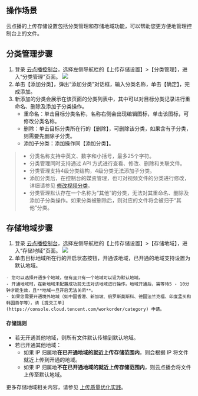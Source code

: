 ## 操作场景
云点播的上传存储设置包括分类管理和存储地域功能，可以帮助您更方便地管理控制台上的文件。

## 分类管理步骤
1. 登录 [云点播控制台](https://console.cloud.tencent.com/vod/overview)，选择左侧导航栏的【上传存储设置】>【分类管理】，进入“分类管理”页面。
![](https://main.qcloudimg.com/raw/e9b6b780809c9857bc410c1b6c9a0a02.png)
2. 单击【添加分类】，弹出“添加分类”对话框，输入分类名称，单击【确定】，完成添加。
3. 新添加的分类会展示在该页面的分类列表中，其中可以对目标分类记录进行重命名、删除及添加子分类操作。
	- 重命名：单击目标分类名称，名称右侧会出现编辑图标，单击该图标，可修改分类名称。
	- 删除：单击目标分类所在行的【删除】，可删除该分类，如果含有子分类，则需要先删除子分类。
	- 添加子分类：添加操作同【添加分类】。

>
>- 分类名称支持中英文、数字和小括号，最多25个字符。
>- 分类管理同时支持通过 API 方式进行查看、修改、删除和关联文件。
>- 分类管理支持4级分类结构，4级分类无法添加子分类。
>- 添加分类后，在控制台的媒资管理，也可对视频文件的分类进行修改，详细请参见 [修改视频分类](https://intl.cloud.tencent.com/document/product/266/33893)。
>- 分类管理默认存在一个名称为“其他”的分类，无法对其重命名、删除及添加子分类操作。如果分类被删除后，则对应的文件将会被归于“其他”分类。

## 存储地域步骤
1. 登录 [云点播控制台](https://console.cloud.tencent.com/vod/overview)，选择左侧导航栏的【上传存储设置】>【存储地域】，进入“存储地域”页面。
![](https://main.qcloudimg.com/raw/43deae2ce3e366a448daf6fa692b6b80.png)
2. 单击目标地域所在行的开启状态按钮，开通该地域，已开通的地域支持设置为默认地域。
>
	- 您可以选择开通多个地域，但有且只有一个地域可以设为默认地域。
	- 开通地域时，在新地域未配置成功前无法对该地域进行操作。地域开通后，需等待5 - 10分钟才能生效，且**地域一旦开启无法关闭**。
	- 如果您需要开通境外地域（如中国香港、新加坡、俄罗斯莫斯科、德国法兰克福、印度孟买和韩国首尔等），请 [提交工单](https://console.cloud.tencent.com/workorder/category) 申请。

#### 存储规则
- 若无开通其他地域，则所有文件默认传输到默认地域。
- 若已开通其他地域：
	- 如果 IP 归属地**在已开通地域的就近上传存储范围内**，则会根据 IP 将文件就近上传到开通的地域。
	- 如果 IP 归属地**不在已开通地域的就近上传存储范围内**，则云点播会将文件上传至默认地域。

更多存储地域相关内容，请参见 [上传质量优化实践](https://intl.cloud.tencent.com/document/product/266/33904)。



